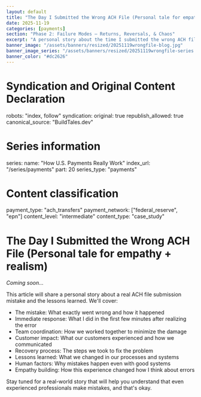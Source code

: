 ```yaml
---
layout: default
title: "The Day I Submitted the Wrong ACH File (Personal tale for empathy + realism)"
date: 2025-11-19
categories: [payments]
section: "Phase 2: Failure Modes — Returns, Reversals, & Chaos"
excerpt: "A personal story about the time I submitted the wrong ACH file and what I learned about human error in payment systems."
banner_image: "/assets/banners/resized/20251119wrongfile-blog.jpg"
banner_image_series: "/assets/banners/resized/20251119wrongfile-series.jpg"
banner_color: "#dc2626"
---
```


# Syndication and Original Content Declaration
robots: "index, follow"
syndication:
  original: true
  republish_allowed: true
  canonical_source: "BuildTales.dev"

# Series information
series:
  name: "How U.S. Payments Really Work"
  index_url: "/series/payments"
  part: 20
  series_type: "payments"

# Content classification
payment_type: "ach_transfers"
payment_network: ["federal_reserve", "epn"]
content_level: "intermediate"
content_type: "case_study"

# The Day I Submitted the Wrong ACH File (Personal tale for empathy + realism)

*Coming soon...*

This article will share a personal story about a real ACH file submission mistake and the lessons learned. We'll cover:

- The mistake: What exactly went wrong and how it happened
- Immediate response: What I did in the first few minutes after realizing the error
- Team coordination: How we worked together to minimize the damage
- Customer impact: What our customers experienced and how we communicated
- Recovery process: The steps we took to fix the problem
- Lessons learned: What we changed in our processes and systems
- Human factors: Why mistakes happen even with good systems
- Empathy building: How this experience changed how I think about errors

Stay tuned for a real-world story that will help you understand that even experienced professionals make mistakes, and that's okay.

